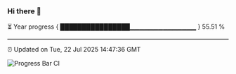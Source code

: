 ### Hi there 👋

⏳ Year progress { ████████████████▁▁▁▁▁▁▁▁▁▁▁▁▁▁ } 55.51 %

---

⏰ Updated on Tue, 22 Jul 2025 14:47:36 GMT

![Progress Bar CI](https://github.com/IshwaranRudhara/GIT-ACTION/workflows/Progress%20Bar%20CI/badge.svg)
